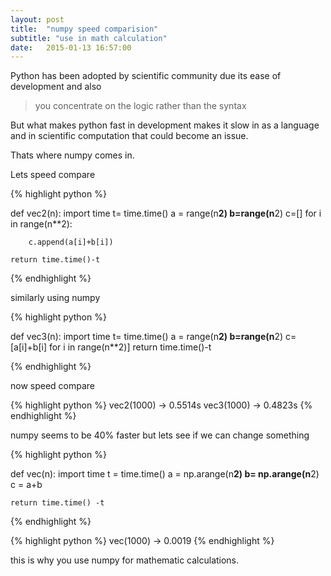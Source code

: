 ```yaml
---
layout: post
title:  "numpy speed comparision"
subtitle: "use in math calculation"
date:   2015-01-13 16:57:00
---
```


Python has been adopted by scientific community due its ease of development and also
>you concentrate on the logic rather than the syntax

But what makes python fast in development makes it slow in as a language and in scientific computation that could become an issue.

Thats where numpy comes in.

Lets speed compare

{% highlight python %}


def vec2(n):
    import time
    t= time.time()
    a = range(n**2)
    b=range(n**2)
    c=[]
    for i in range(n**2):

        c.append(a[i]+b[i])

    return time.time()-t
    
{% endhighlight %}



similarly using numpy 

{% highlight python %}

def vec3(n):
    import time
    t= time.time()
    a = range(n**2)
    b=range(n**2)
    c=[a[i]+b[i] for i in range(n**2)]
    return time.time()-t

{% endhighlight %}

now speed compare 

{% highlight python %}
vec2(1000) -> 0.5514s
vec3(1000) -> 0.4823s
{% endhighlight %}

numpy seems to be 40% faster but lets see if we can change something

{% highlight python %}

def vec(n):
    import time
    t = time.time()
    a = np.arange(n**2)
    b= np.arange(n**2)
    c = a+b
  
    return time.time() -t
{% endhighlight %}

{% highlight python %}
vec(1000) -> 0.0019
{% endhighlight %}

this is why you use numpy for mathematic calculations.


